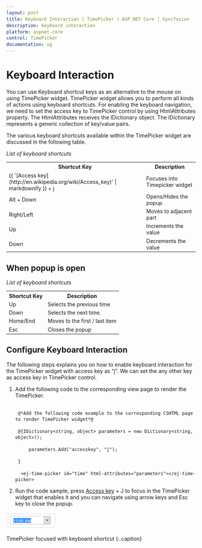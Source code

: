 ```yaml
---
layout: post
title: Keyboard Interaction | TimePicker | ASP.NET Core | Syncfusion
description: keyboard interaction
platform: aspnet-core
control: TimePicker
documentation: ug
---
```


# Keyboard Interaction

You can use Keyboard shortcut keys as an alternative to the mouse on using TimePicker widget. TimePicker widget allows you to perform all kinds of actions using keyboard shortcuts. For enabling the keyboard navigation, we need to set the access key to TimePicker control by using HtmlAttributes property. The HtmlAttributes receives the IDictionary object. The IDictionary represents a generic collection of key/value pairs.

The various keyboard shortcuts available within the TimePicker widget are discussed in the following table.

_List of keyboard shortcuts_

<table>
<tr>
<th>
Shortcut Key</th><th>
Description</th></tr>
<tr>
<td>
{{ '[Access key](http://en.wikipedia.org/wiki/Access_key)' | markdownify }} + j</td><td>
Focuses into Timepicker widget</td></tr>
<tr>
<td>
Alt + Down</td><td>
Opens/Hides the popup</td></tr>
<tr>
<td>
Right/Left</td><td>
Moves to adjacent part</td></tr>
<tr>
<td>
Up</td><td>
Increments the value</td></tr>
<tr>
<td>
Down</td><td>
Decrements the value</td></tr>
</table>


## When popup is open

_List of keyboard shortcuts_

<table>
<tr>
<th>
Shortcut Key</th><th>
Description</th></tr>
<tr>
<td>
Up</td><td>
Selects the previous time </td></tr>
<tr>
<td>
Down </td><td>
Selects the next time.</td></tr>
<tr>
<td>
Home/End</td><td>
Moves to the first / last item</td></tr>
<tr>
<td>
Esc</td><td>
Closes the popup</td></tr>
</table>


## Configure Keyboard Interaction

The following steps explains you on how to enable keyboard interaction for the TimePicker widget with access key as “j”. We can set the any other key as access key in TimePicker control.

1. Add the following code to the corresponding view page to render the TimePicker.


   ~~~ cshtml

	@*Add the following code example to the corresponding CSHTML page to render TimePicker widget*@

	@{IDictionary<string, object> parameters = new Dictionary<string, object>();

		parameters.Add("accesskey", "j");

	}

	 <ej-time-picker id="time" html-attributes="parameters"></ej-time-picker>

   ~~~
   

2. Run the code sample, press [Access key](http://en.wikipedia.org/wiki/Access_key) + J to focus in the TimePicker widget that enables it and you can navigate using arrow keys and Esc key to close the popup.



![](Keyboard-Interaction_images/Keyboard-Interaction_img1.png)

TimePicker focused with keyboard shortcut
{:.caption}



